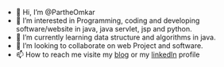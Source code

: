 - 👋 Hi, I’m @PartheOmkar
- 👀 I’m interested in Programming, coding and developing software/website in java, java servlet, jsp and python.
- 🌱 I’m currently learning data structure and algorithms in java.
- 💞️ I’m looking to collaborate on web Project and software.
- 📫 How to reach me visite my [blog](https://codeworld19.blogspot.com/) or my [linkedIn](https://www.linkedin.com/in/omkar-parthe-1a05a9184) profile

<!---
PartheOmkar/PartheOmkar is a ✨ special ✨ repository because its `README.md` (this file) appears on your GitHub profile.
You can click the Preview link to take a look at your changes.
--->
